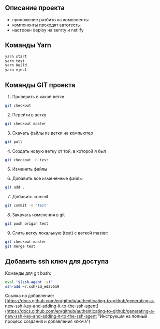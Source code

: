 ## Описание проекта  
* приложение разбито на компоненты
* компоненты проходят автотесты
* настроен deploy на senrty и netlify

## Команды Yarn
```bash
yarn start
yarn test
yarn build
yarn eject
```

## Команды GIT проекта

1. Проверить в какой ветке
```bash
git checkout
```

2. Перейти в ветку
```bash
git checkout master
```

3. Скачать файлы из ветки на компьютер
```bash
git pull
```

4. Создать новую ветку от той, в которой я был
```bash
git checkout -b test
```

5. Изменить файлы

6. Добавить все изменённые файлы
```bash
git add .
```

7. Добавить commit
```bash
git commit -m 'test'
```

8. Закачать изменения в git
```bash
git push origin test
```

9. Слить ветку локальную (test) с веткой master:
```bash
git checkout master
git merge test
```


## Добавить ssh ключ для доступа

Команды для git bush:
```bash
eval "$(ssh-agent -s)"
ssh-add ~/.ssh/id_ed25519
```

Ссылка на добавление:  
[https://docs.github.com/en/github/authenticating-to-github/generating-a-new-ssh-key-and-adding-it-to-the-ssh-agent](https://docs.github.com/en/github/authenticating-to-github/generating-a-new-ssh-key-and-adding-it-to-the-ssh-agent "Инструкция на полный процесс создания и добавления ключа")